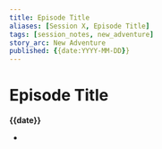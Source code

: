 ```yaml
---
title: Episode Title
aliases: [Session X, Episode Title]
tags: [session_notes, new_adventure]
story_arc: New Adventure
published: {{date:YYYY-MM-DD}}
---
```

# Episode Title
**{{date}}**

- 